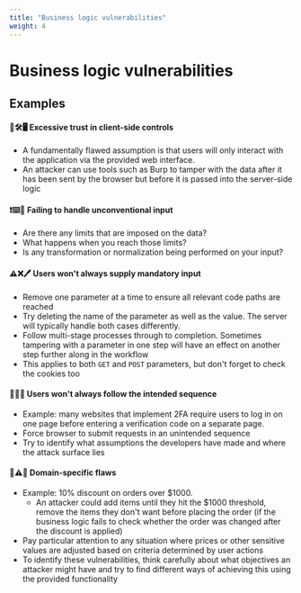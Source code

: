 ```yaml
---
title: "Business logic vulnerabilities"
weight: 4
---
```


# Business logic vulnerabilities

## Examples

#### 🙈🛠️🖥️ **Excessive trust in client-side controls**

* A fundamentally flawed assumption is that users will only interact with the application via the provided web interface.
* An attacker can use tools such as Burp to tamper with the data after it has been sent by the browser but before it is passed into the server-side logic

#### ❗⌨️📝 **Failing to handle unconventional input**

* Are there any limits that are imposed on the data?
* What happens when you reach those limits?
* Is any transformation or normalization being performed on your input?

#### ⚠️❌🖊️ **Users won't always supply mandatory input**

* Remove one parameter at a time to ensure all relevant code paths are reached
* Try deleting the name of the parameter as well as the value. The server will typically handle both cases differently.
* Follow multi-stage processes through to completion. Sometimes tampering with a parameter in one step will have an effect on another step further along in the workflow
* This applies to both `GET` and `POST` parameters, but don't forget to check the cookies too

#### 🔄❌🔢 **Users won't always follow the intended sequence**

* Example: many websites that implement 2FA require users to log in on one page before entering a verification code on a separate page.
* Force browser to submit requests in an unintended sequence
* Try to identify what assumptions the developers have made and where the attack surface lies

#### 🧠⚠️🔧 **Domain-specific flaws**

* Example: 10% discount on orders over $1000.
  * An attacker could add items until they hit the $1000 threshold, remove the items they don't want before placing the order (if the business logic fails to check whether the order was changed after the discount is applied)
* Pay particular attention to any situation where prices or other sensitive values are adjusted based on criteria determined by user actions
* To identify these vulnerabilities, think carefully about what objectives an attacker might have and try to find different ways of achieving this using the provided functionality

